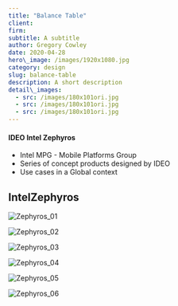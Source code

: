 ```yaml
---
title: "Balance Table"
client:
firm: 
subtitle: A subtitle
author: Gregory Cowley
date: 2020-04-28
hero\_image: /images/1920x1080.jpg
category: design
slug: balance-table
description: A short description
detail\_images: 
  - src: /images/180x101ori.jpg
  - src: /images/180x101ori.jpg
  - src: /images/180x101ori.jpg
---
```



#### IDEO Intel Zephyros
- Intel MPG - Mobile Platforms Group
- Series of concept products designed by IDEO
- Use cases in a Global context

## IntelZephyros

![Zephyros\_01][image-1]

![Zephyros\_02][image-2]

![Zephyros\_03][image-3]

![Zephyros\_04][image-4]

![Zephyros\_05][image-5]

![Zephyros\_06][image-6]

[image-1]:	Zephyros_01.jpg
[image-2]:	Zephyros_02.jpg
[image-3]:	Zephyros_03.jpg
[image-4]:	Zephyros_04.jpg
[image-5]:	Zephyros_05.jpg
[image-6]:	Zephyros_06.jpg